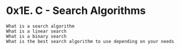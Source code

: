 # 0x1E. C - Search Algorithms

    What is a search algorithm
    What is a linear search
    What is a binary search
    What is the best search algorithm to use depending on your needs

